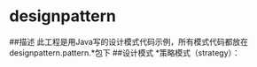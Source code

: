# designpattern
##描述
	此工程是用Java写的设计模式代码示例，所有模式代码都放在designpattern.pattern.*包下
##设计模式
	*策略模式（strategy）：

